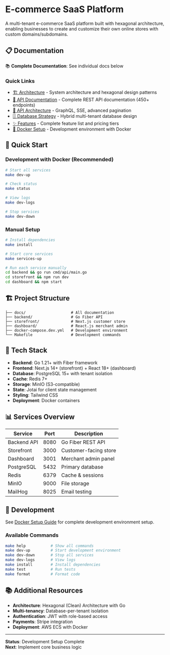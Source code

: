 # E-commerce SaaS Platform

A multi-tenant e-commerce SaaS platform built with hexagonal architecture, enabling businesses to create and customize their own online stores with custom domains/subdomains.

## 📋 Documentation

📚 **Complete Documentation**: See individual docs below

### **Quick Links**
- [🏗️ Architecture](./docs/ARCHITECTURE.md) - System architecture and hexagonal design patterns
- [📡 API Documentation](./docs/API_REFERENCE.md) - Complete REST API documentation (450+ endpoints)
- [🚀 API Architecture](./docs/API_ARCHITECTURE.md) - GraphQL, SSE, advanced pagination
- [🗄️ Database Strategy](./docs/DATABASE.md) - Hybrid multi-tenant database design
- [✨ Features](./docs/FEATURES.md) - Complete feature list and pricing tiers  
- [🐳 Docker Setup](./docs/README-DOCKER.md) - Development environment with Docker

## 🚀 Quick Start

### Development with Docker (Recommended)
```bash
# Start all services
make dev-up

# Check status
make status

# View logs  
make dev-logs

# Stop services
make dev-down
```

### Manual Setup
```bash
# Install dependencies
make install

# Start core services
make services-up

# Run each service manually
cd backend && go run cmd/api/main.go
cd storefront && npm run dev  
cd dashboard && npm start
```

## 🏗️ Project Structure

```
├── docs/                    # All documentation
├── backend/                 # Go Fiber API
├── storefront/              # Next.js customer store  
├── dashboard/               # React.js merchant admin
├── docker-compose.dev.yml   # Development environment
└── Makefile                 # Development commands
```

## 🎯 Tech Stack

- **Backend**: Go 1.21+ with Fiber framework
- **Frontend**: Next.js 14+ (storefront) + React 18+ (dashboard)
- **Database**: PostgreSQL 15+ with tenant isolation
- **Cache**: Redis 7+
- **Storage**: MinIO (S3-compatible)
- **State**: Jotai for client state management
- **Styling**: Tailwind CSS
- **Deployment**: Docker containers

## 📊 Services Overview

| Service | Port | Description |
|---------|------|-------------|
| Backend API | 8080 | Go Fiber REST API |
| Storefront | 3000 | Customer-facing store |
| Dashboard | 3001 | Merchant admin panel |
| PostgreSQL | 5432 | Primary database |
| Redis | 6379 | Cache & sessions |
| MinIO | 9000 | File storage |
| MailHog | 8025 | Email testing |

## 🔧 Development

See [Docker Setup Guide](./docs/README-DOCKER.md) for complete development environment setup.

### Available Commands
```bash
make help           # Show all commands
make dev-up         # Start development environment
make dev-down       # Stop all services
make dev-logs       # View logs
make install        # Install dependencies
make test           # Run tests
make format         # Format code
```

## 📚 Additional Resources

- **Architecture**: Hexagonal (Clean) Architecture with Go
- **Multi-tenancy**: Database-per-tenant isolation
- **Authentication**: JWT with role-based access
- **Payments**: Stripe integration
- **Deployment**: AWS ECS with Docker

---

**Status**: Development Setup Complete  
**Next**: Implement core business logic